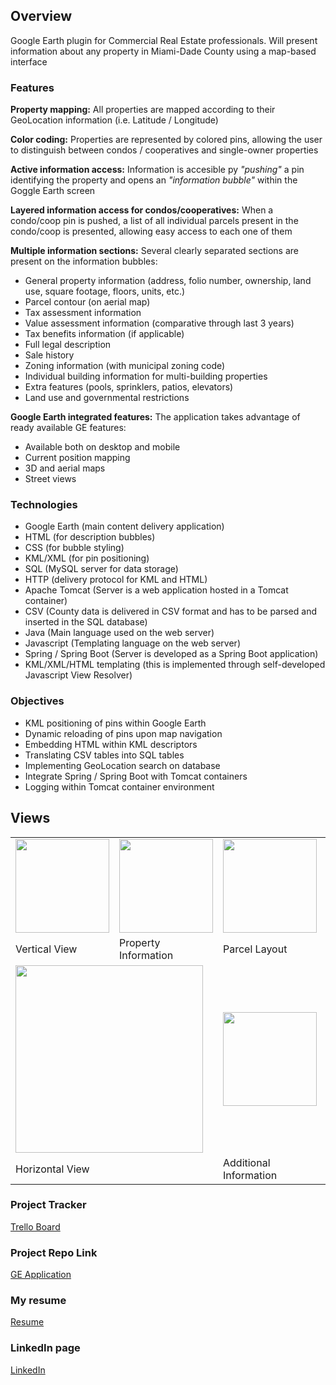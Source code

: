 ## Overview
Google Earth plugin for Commercial Real Estate professionals. Will present information about any property in
Miami-Dade County using a map-based interface

### Features
**Property mapping:** All properties are mapped according to their GeoLocation information (i.e. Latitude / Longitude)

**Color coding:** Properties are represented by colored pins, allowing the user to distinguish between condos /
cooperatives and single-owner properties

**Active information access:** Information is accesible py *"pushing"* a pin identifying the property and opens an
*"information bubble"* within the Goggle Earth screen

**Layered information access for condos/cooperatives:** When a condo/coop pin is pushed, a list of all individual
parcels present in the condo/coop is presented, allowing easy access to each one of them

**Multiple information sections:** Several clearly separated sections are present on the information bubbles:
- General property information (address, folio number, ownership, land use, square footage, floors, units, etc.)
- Parcel contour (on aerial map)
- Tax assessment information
- Value assessment information (comparative through last 3 years)
- Tax benefits information (if applicable)
- Full legal description
- Sale history
- Zoning information (with municipal zoning code)
- Individual building information for multi-building properties
- Extra features (pools, sprinklers, patios, elevators)
- Land use and governmental restrictions

**Google Earth integrated features:** The application takes advantage of ready available GE features:
- Available both on desktop and mobile
- Current position mapping
- 3D and aerial maps
- Street views

### Technologies
- Google Earth (main content delivery application)
- HTML (for description bubbles)
- CSS (for bubble styling)
- KML/XML (for pin positioning)
- SQL (MySQL server for data storage)
- HTTP (delivery protocol for KML and HTML)
- Apache Tomcat (Server is a web application hosted in a Tomcat container)
- CSV (County data is delivered in CSV format and has to be parsed and inserted in the SQL database)
- Java (Main language used on the web server)
- Javascript (Templating language on the web server)
- Spring / Spring Boot (Server is developed as a Spring Boot application)
- KML/XML/HTML templating (this is implemented through self-developed Javascript View Resolver)

### Objectives
- KML positioning of pins within Google Earth
- Dynamic reloading of pins upon map navigation
- Embedding HTML within KML descriptors
- Translating CSV tables into SQL tables
- Implementing GeoLocation search on database
- Integrate Spring / Spring Boot with Tomcat containers
- Logging within Tomcat container environment

## Views
<table>
  <tr>
    <td><img src="https://raw.githubusercontent.com/luigimercurio/liftoff-assignments/master/Vertical%20panorama.jpg" width="150"/></td>
    <td><img src="https://raw.githubusercontent.com/luigimercurio/liftoff-assignments/master/Property%20information.jpg" width="150"/></td>
    <td><img src="https://raw.githubusercontent.com/luigimercurio/liftoff-assignments/master/Parcel%20Layout.jpg" width="150"/></td>
    <td><img src="https://raw.githubusercontent.com/luigimercurio/liftoff-assignments/master/Assessment%20and%20value.jpg" width="150"/></td>
    <td><img src="https://raw.githubusercontent.com/luigimercurio/liftoff-assignments/master/Legal%20description%20and%20Sales.jpg" width="150"/></td>
  </tr>
  <tr>
    <td>Vertical View</td>
    <td>Property Information</td>
    <td>Parcel Layout</td>
    <td>Assessment & Value Data</td>
    <td>Legal Description and Sales</td>
  </tr>
  <tr>
    <td colspan="2"><img src="https://raw.githubusercontent.com/luigimercurio/liftoff-assignments/master/Horizontal%20panorama.jpg" width="300"/></td>
    <td><img src="https://raw.githubusercontent.com/luigimercurio/liftoff-assignments/master/Additional%20Information.jpg" width="150"/></td>
    <td><img src="https://raw.githubusercontent.com/luigimercurio/liftoff-assignments/master/Condo%20unit%20list.jpg" width="150"/></td>
    <td>&nbsp;</td>
  </tr>
  <tr>
    <td colspan="2">Horizontal View</td>
    <td>Additional Information</td>
    <td>Condo Unit list</td>
    <td>&nbsp;</td>
  </tr>
</table>

### Project Tracker
[Trello Board](https://trello.com/b/IkuIrRVz/ge-project)

### Project Repo Link
[GE Application](https://github.com/luigimercurio/GEApplication)

### My resume
[Resume](http://m-tags.org/luigi-mercurio-resume.pdf)

### LinkedIn page
[LinkedIn](https://www.linkedin.com/in/luigi-mercurio-1221a428/)
